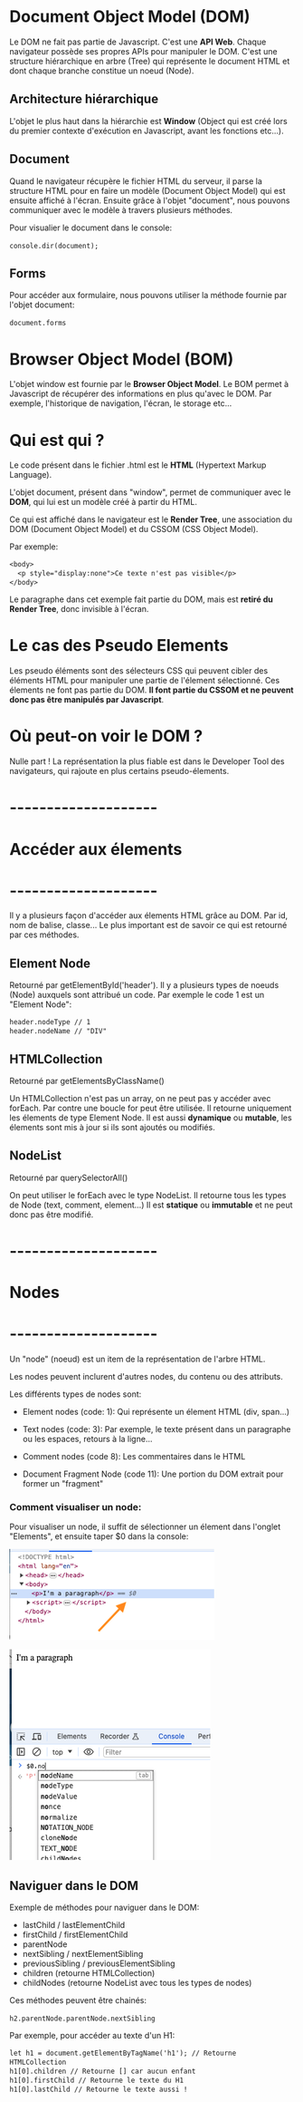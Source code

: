 # Document Object Model (DOM)

Le DOM ne fait pas partie de Javascript. C'est une **API Web**. Chaque navigateur possède ses propres APIs pour manipuler le DOM.
C'est une structure hiérarchique en arbre (Tree) qui représente le document HTML et dont chaque branche constitue un noeud (Node).

## Architecture hiérarchique

L'objet le plus haut dans la hiérarchie est **Window** (Object qui est créé lors du premier contexte d'exécution en Javascript, avant les fonctions etc...).

## Document

Quand le navigateur récupère le fichier HTML du serveur, il parse la structure HTML pour en faire un modèle (Document Object Model) qui est ensuite affiché à l'écran.
Ensuite grâce à l'objet "document", nous pouvons communiquer avec le modèle à travers plusieurs méthodes.

Pour visualier le document dans le console:

`console.dir(document);`

## Forms

Pour accéder aux formulaire, nous pouvons utiliser la méthode fournie par l'objet document:

`document.forms`

# Browser Object Model (BOM)

L'objet window est fournie par le **Browser Object Model**. Le BOM permet à Javascript de récupérer des informations en plus qu'avec le DOM. Par exemple, l'historique de navigation, l'écran, le storage etc...

# Qui est qui ?

Le code présent dans le fichier .html est le **HTML** (Hypertext Markup Language).

L'objet document, présent dans "window", permet de communiquer avec le **DOM**, qui lui est un modèle créé à partir du HTML.

Ce qui est affiché dans le navigateur est le **Render Tree**, une association du DOM (Document Object Model) et du CSSOM (CSS Object Model).

Par exemple:

```
<body>
  <p style="display:none">Ce texte n'est pas visible</p>
</body>
```

Le paragraphe dans cet exemple fait partie du DOM, mais est **retiré du Render Tree**, donc invisible à l'écran.

# Le cas des Pseudo Elements

Les pseudo éléments sont des sélecteurs CSS qui peuvent cibler des éléments HTML pour manipuler une partie de l'élement sélectionné.
Ces élements ne font pas partie du DOM. **Il font partie du CSSOM et ne peuvent donc pas être manipulés par Javascript**.

# Où peut-on voir le DOM ?

Nulle part ! La représentation la plus fiable est dans le Developer Tool des navigateurs, qui rajoute en plus certains pseudo-élements.

# --------------------

# Accéder aux élements

# --------------------

Il y a plusieurs façon d'accéder aux élements HTML grâce au DOM. Par id, nom de balise, classe...
Le plus important est de savoir ce qui est retourné par ces méthodes.

## Element Node

Retourné par getElementById('header').
Il y a plusieurs types de noeuds (Node) auxquels sont attribué un code.
Par exemple le code 1 est un "Element Node":

```
header.nodeType // 1
header.nodeName // "DIV"
```

## HTMLCollection

Retourné par getElementsByClassName()

Un HTMLCollection n'est pas un array, on ne peut pas y accéder avec forEach.
Par contre une boucle for peut être utilisée.
Il retourne uniquement les élements de type Element Node.
Il est aussi **dynamique** ou **mutable**, les élements sont mis à jour si ils sont ajoutés ou modifiés.

## NodeList

Retourné par querySelectorAll()

On peut utiliser le forEach avec le type NodeList.
Il retourne tous les types de Node (text, comment, element...)
Il est **statique** ou **immutable** et ne peut donc pas être modifié.

# --------------------

# Nodes

# --------------------

Un "node" (noeud) est un item de la représentation de l'arbre HTML.

Les nodes peuvent inclurent d'autres nodes, du contenu ou des attributs.

Les différents types de nodes sont:

- Element nodes (code: 1): Qui représente un élement HTML (div, span...)

- Text nodes (code: 3): Par exemple, le texte présent dans un paragraphe ou les espaces, retours à la ligne...

- Comment nodes (code 8): Les commentaires dans le HTML

- Document Fragment Node (code 11): Une portion du DOM extrait pour former un "fragment"

### Comment visualiser un node:

Pour visualiser un node, il suffit de sélectionner un élement dans l'onglet "Elements", et ensuite taper $0 dans la console:

![alt text](./img/find-node.png)

![alt text](./img/find-node2.png)

## Naviguer dans le DOM

Exemple de méthodes pour naviguer dans le DOM:

- lastChild / lastElementChild
- firstChild / firstElementChild
- parentNode
- nextSibling / nextElementSibling
- previousSibling / previousElementSibling
- children (retourne HTMLCollection)
- childNodes (retourne NodeList avec tous les types de nodes)

Ces méthodes peuvent être chainés:

`h2.parentNode.parentNode.nextSibling`

Par exemple, pour accéder au texte d'un H1:

```
let h1 = document.getElementByTagName('h1'); // Retourne HTMLCollection
h1[0].children // Retourne [] car aucun enfant
h1[0].firstChild // Retourne le texte du H1
h1[0].lastChild // Retourne le texte aussi !
```
